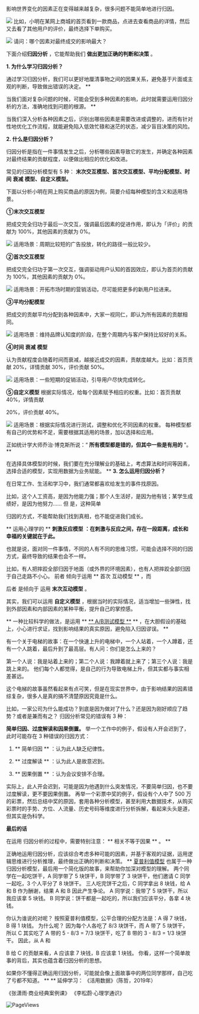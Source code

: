 影响世界变化的因素正在变得越来越复杂，很多问题不能简单地进行归因。

![](https://mmbiz.qpic.cn/mmbiz_png/giaycic3UNwo0kQQup61aV2mdWMxPE6C1dq1sPnzC0zgEVUIHY9JUpXT2FHAic5Sko3QeoGmw7h14fibrjAzIuc5CQ/640?wx_fmt=png) 比如，小明在某网上商城的首页看到一款商品，点进去查看商品的详情，然后又去看了其他用户的评价，最终选择下单购买。

![](https://mmbiz.qpic.cn/mmbiz_png/giaycic3UNwo0cv3uSwsibc6KWovayE0YXxfoiagWSrZwFDOYOeEodk8pbqaQKHeibAHboApcks6iaicJ3Df0XQLP8lxw/640?wx_fmt=png) 请问：哪个因素对最终成交的影响最大？  

下面介绍**归因分析** ，它能帮助我们 **做出更加正确的判断和决策** 。  

**1. 为什么学习归因分析？**

通过学习归因分析，我们可以更好地厘清事物之间的因果关系，避免基于片面或主观的判断，导致做出错误的决定。  **

当我们面对复杂问题的时候，可能会受到多种因素的影响，此时就需要运用归因分析的方法，准确地找到问题的根源。  **

当我们深入分析各种因素之后，识别出哪些因素是需要改进或调整的，进而有针对性地优化工作流程，就能避免陷入低效忙碌和迷茫的状态，减少盲目决策的风险。

**2. 什么是归因分析？**

 归因分析是指在一件事情发生之后，分析哪些因素导致它的发生，并确定各种因素对最终结果的贡献程度，以便做出相应的优化和改进。

常见的归因分析模型有 5 种： **末次交互模型、首次交互模型、平均分配模型、时间** **衰减** **模型、自定义模型。**

下面以分析小明在网上购买商品的原因为例，简要介绍每种模型的含义和适用场景。 

**①末次交互模型**

把成交完全归功于最后一次交互，强调最后因素的促进作用，即认为「评价」的贡献为 100%，其他因素的贡献为 0%。

![](https://mmbiz.qpic.cn/mmbiz_png/giaycic3UNwo0cv3uSwsibc6KWovayE0YXxCVXCQFichhTBXGtPw8RyglSbK3mia3wutIqyDsrFcfqQTdpwOQ0zRRcA/640?wx_fmt=png) 适用场景：周期比较短的广告投放，转化的路径一般比较少。 

**②首次交互模型**

把成交完全归功于第一次交互，强调驱动用户认知的首因效应，即认为首页的贡献为 100%，其他因素的贡献为 0%。

![](https://mmbiz.qpic.cn/mmbiz_png/giaycic3UNwo0cv3uSwsibc6KWovayE0YXxfcibEiaD89M856l6SA1KaEaRJQQ8KM0YmlNoOmKTudfXYEzJAb1iaoB0Q/640?wx_fmt=png) 适用场景：开拓市场时期的营销活动，尽可能把更多的新用户拉进来。 

**③平均分配模型**

把成交的贡献平均分配到各种因素中，大家一视同仁，即认为所有因素的贡献相同。

![](https://mmbiz.qpic.cn/mmbiz_png/giaycic3UNwo0cv3uSwsibc6KWovayE0YXxzz1mTzsQJ9NpTciaHmbGvhnFRmwzA6N1ANHx98fx6rCEr4xOq3ibTQbA/640?wx_fmt=png) 适用场景：维持品牌认知度的阶段，在整个周期内与客户保持比较好的关系。 

**④时间** **衰减** **模型**

认为贡献程度会随着时间而衰减，越接近成交的因素，贡献度越大。比如：首页贡献 20%，详情贡献 30%，评价贡献 50%。

![](https://mmbiz.qpic.cn/mmbiz_png/giaycic3UNwo0cv3uSwsibc6KWovayE0YXxnR3RVKpiaxSLGGmWeAKmUxCYGJJJNd7rFGtJKr5yDoXIhiaQukA1uN9Q/640?wx_fmt=png) 适用场景：一些短期的促销活动，引导用户尽快完成转化。 

**⑤自定义模型** 根据实际情况，给每个因素赋予相应的权重。比如：首页贡献 40%，详情贡献

20%，评价贡献 40%。

![](https://mmbiz.qpic.cn/mmbiz_png/giaycic3UNwo0cv3uSwsibc6KWovayE0YXxUX3kfb8a47hfqQvZO2RyEq1PH4Lkzf7kOVScF0gfZX4lKj0jUoibNNg/640?wx_fmt=png) 适用场景：根据实际情况进行测试，调整和优化不同因素的权重。  每种模型都有自己的优势和不足，需要根据其适用的场景，加以选择和应用。

正如统计学大师乔治·博克斯所说：“ **所有模型都是错的，但其中一些是有用的** ”。  **

在选择具体模型的时候，我们要在充分理解业的基础上，考虑算法和时间等因素，选择合适的模型，实现用数据为业务赋能。  ** **3. 怎么运用归因分析？**

在日常工作、生活和学习中，我们通常都喜欢给发生的事件找原因。

比如，这个人工资高，是因为他能力强；那个人生活好，是因为他有钱；某学生成绩好，是因为他努力……  但  是，这种简单

归因的方式，不能帮助我们找到真相，也不能促进我们成长。

** 运用心理学的  ** **刺激反应模型** **：在刺激与反应之间，存在一段距离，成长和幸福的关键就在于此。**

也就是说，面对同一件事情，不同的人有不同的思维习惯，可能会选择不同的归因方式，最终导致的结果也会不一样。

比如，有人把摔跤全部归因于地面（或外界的环境因素），也有人把摔跤全部归因于自己走路不小心。  前者  倾向于运用  ** 首次  互动模型  ** ，而

后者  是倾向于  运用 **末次互动模型** 。

其实，我们可以运用 **自定义模型** ，根据当时的实际情况，适当增加一些弹性，找到外部因素和内部因素的某种平衡，提升自己的掌控感。

** 一种比较科学的做法，是运用  ** [** A/B测试模型  **](https://mp.weixin.qq.com/s?__biz=MzA4ODE2OTIxMw==&mid=2653477755&idx=1&sn=6097fc38a9d2aa0562d0aaca39cb9222&scene=21#wechat_redirect) ** ，在大胆假设的基础上，小心进行求证，找到影响结果的真实原因，避免陷入归因谬误。  **

有一个关于电梯的故事：在一个快速上升的电梯中，一个人站着，一个人蹲着，还有一个人跳着，最后升到了最高层。有人问：你们是怎么上来的？

第一个人说：我是站着上来的；第二个人说：我蹲着就上来了；第三个人说：我是跳上来的。  他们每个人都觉得，是自己的行为导致电梯上升，但其实都与事实相差甚远。

这个电梯的故事虽然看起来有点可笑，但是在现实世界中，由于影响结果的因素错综复杂，很多人是真的搞不清楚原因究竟是什么。

比如，一家公司为什么能成功？到底是因为做对了什么？还是因为刚好顺应了趋势？或者是兼而有之？  归因分析常见的错误有 3 种：

**简单归因、过度解读和因果倒置。** 举一个工作中的例子，假设有人开会迟到了，此时可能存在 3 种错误的归因方式：

  1. ** 简单归因  ** ：认为此人缺乏纪律性。 

  2. ** 过度解读  ** ：认为此人是故意迟到。 

  3. ** 因果倒置  ** ：认为会议安排不合理。   

  

实际上，此人开会迟到，可能是因为他遇到什么突发情况，不要简单归因，也不要过度解读，更不要因果倒置。  再举一个彩票中奖的例子，假设有个人中了 500 万的彩票，然后总结中奖的原因，套用各种分析模型，甚至利用大数据技术，从购买彩票时的手势、方位、人流量、历史号码等维度进行分析拆解，看起来头头是道，但其实是伪科学。

**最后的话**

 在运用  归因分析的过程中，需要特别注意：  ** 相关不等于因果  ** 。  **

正确地运用归因分析，应该综合考虑多种可能的因素，并基于客观的证据，运用逻辑思维进行分析推理，最终做出正确的判断和决策。  ** [夏普利值模型](https://mp.weixin.qq.com/s?__biz=MzA4ODE2OTIxMw==&mid=2653477319&idx=1&sn=a5e8945da69db7cd14e76173694fbc73&scene=21#wechat_redirect) 也属于一种归因分析模型，最后用一个简化版的故事，来帮助你加深对模型的理解。  两个同学在一起吃饼干，A 同学带了 5 块饼干，B 同学带了 3 块饼干，他们邀请 C 同学一起吃，3 个人平分了 8 块饼干。  三人吃完饼干之后，C 同学拿出 8 块钱，给 A 和 B 作为酬谢，结果 A 和 B 因此产生争论。  A 同学说：我带了 5 块饼干，所以我应该拿 5 块钱。  B 同学说：饼干都是一起吃的，所以我们应该平分，各拿 4 块钱。

你认为谁说的对呢？  按照夏普利值模型，公平合理的分配方法是：A 得 7 块钱，B 得 1 块钱。  为什么呢？  因为每个人各吃了 8/3 块饼干，而 A 带了 5 块饼干，所以 C 其实吃了 A 带的 5 - 8/3 = 7/3 块饼干，吃了 B 带的 3 - 8/3 = 1/3 块饼干。  因此，从 A 和

B 给 C 的贡献来看，A 应该拿 7 块钱，B 应该拿 1 块钱。  你看，这样一个简单故事的背后，其实也蕴含着归因分析的思想。

如果你不懂得正确运用归因分析，可能就会像上面故事中的两位同学那样，自己吃了亏都不知道。  ** ** 延伸学习：  《活用数据》（陈哲，2019年）

《张潇雨·商业经典案例课》  《李松蔚·心理学通识》

![PageViews](https://visitor-badge.laobi.icu/badge?page_id=sjhfx.linji&left_text=PageViews&right_color=%2300589F)